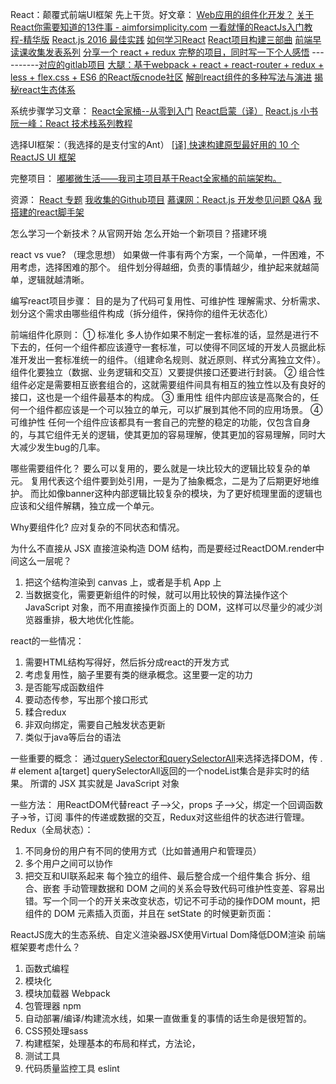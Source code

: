 React：颠覆式前端UI框架 
先上干货。好文章：
[Web应用的组件化开发？](http://blog.jobbole.com/56161/)
[关于React你需要知道的13件事 - aimforsimplicity.com](http://www.zcfy.cc/article/13-things-you-need-to-know-about-react-aimforsimplicity-com-2283.html)
[一看就懂的ReactJs入门教程-精华版](http://www.cnblogs.com/yunfeifei/p/4486125.html)
[React.js 2016 最佳实践](http://www.alloyteam.com/2016/01/reactjs-best-practices-for-2016/)
[如何学习React](https://github.com/petehunt/react-howto/blob/master/README-zh.md?hmsr=toutiao.io&utm_medium=toutiao.io&utm_source=toutiao.io)
[React项目构建三部曲](https://github.com/lianmt/react-lesson)
[前端早读课收集发表系列](https://mp.weixin.qq.com/mp/homepage?__biz=MjM5MTA1MjAxMQ==&hid=27&sn=5ee28d7e18b7a604decf5aee6e23f41c&devicetype=iOS10.3.3&version=12020810&lang=zh_CN&nettype=WIFI&ascene=0&fontScale=100&pass_ticket=ARGrwX74sC%2Fs2Vm9DcjJ3YaXyuLOkKjMHD8mhGW2pytI0%2FLQoU5yzR7CDKZHXtRS&wx_header=1&scene=1)
[分享一个 react + redux 完整的项目，同时写一下个人感悟](http://react-china.org/t/react-redux/9072) ----------[对应的gitlab项目](https://github.com/bailicangdu/react-pxq)
[大腿：基于webpack + react + react-router + redux + less + flex.css + ES6 的React版cnode社区](http://react-china.org/t/webpack-react-react-router-redux-less-flex-css-es6-react-cnode/6332)
[解剖react组件的多种写法与演进](https://zhuanlan.zhihu.com/p/26216173)
[揭秘react生态体系](https://zhuanlan.zhihu.com/p/26270621)

系统步骤学习文章：
[React全家桶--从零到入门](http://www.jianshu.com/p/2f744954e2d2)
[React启蒙（译）](https://zhangwang1990.gitbooks.io/reactenlightenment/content/%E5%88%9D%E6%8E%A2React.html)
[React.js 小书](http://huziketang.com/books/react/)
[阮一峰：React 技术栈系列教程](http://www.ruanyifeng.com/blog/2016/09/react-technology-stack.html)

选择UI框架：（我选择的是支付宝的Ant）
[[译] 快速构建原型最好用的 10 个 ReactJS UI 框架](https://juejin.im/entry/57ea0bc2a3413100624e62ff)

完整项目：
[嘟嘟微生活——我司主项目基于React全家桶的前端架构。](https://github.com/lianmt/dolife)

资源：
[React 专题](https://www.awesomes.cn/subject/react#应用-框架)
[我收集的Github项目](https://github.com/lianmt)
[慕课网：React.js 开发参见问题 Q&A](http://www.imooc.com/article/17442)
[我搭建的react脚手架](https://github.com/lianmt/react-cli)

怎么学习一个新技术？从官网开始
怎么开始一个新项目？搭建环境

react vs vue? （理念思想）
如果做一件事有两个方案，一个简单，一件困难，不用考虑，选择困难的那个。
组件划分得越细，负责的事情越少，维护起来就越简单，逻辑就越清晰。

编写react项目步骤：
目的是为了代码可复用性、可维护性
理解需求、分析需求、划分这个需求由哪些组件构成（拆分组件，保持你的组件无状态化）

前端组件化原则：
① 标准化
多人协作如果不制定一套标准的话，显然是进行不下去的，任何一个组件都应该遵守一套标准，可以使得不同区域的开发人员据此标准开发出一套标准统一的组件。（组建命名规则、就近原则、样式分离独立文件）。组件化要独立（数据、业务逻辑和交互）又要提供接口还要进行封装。
② 组合性
组件必定是需要相互嵌套组合的，这就需要组件间具有相互的独立性以及有良好的接口，这也是一个组件最基本的构成。
③ 重用性
组件内部应该是高聚合的，任何一个组件都应该是一个可以独立的单元，可以扩展到其他不同的应用场景。
④ 可维护性
任何一个组件应该都具有一套自己的完整的稳定的功能，仅包含自身的，与其它组件无关的逻辑，使其更加的容易理解，使其更加的容易理解，同时大大减少发生bug的几率。

哪些需要组件化？
要么可以复用的，要么就是一块比较大的逻辑比较复杂的单元。
复用代表这个组件要到处引用，一是为了抽象概念，二是为了后期更好地维护。
而比如像banner这种内部逻辑比较复杂的模块，为了更好梳理里面的逻辑也应该和父组件解耦，独立成一个单元。

Why要组件化?
应对复杂的不同状态和情况。

为什么不直接从 JSX 直接渲染构造 DOM 结构，而是要经过ReactDOM.render中间这么一层呢？
1. 把这个结构渲染到 canvas 上，或者是手机 App 上
2. 当数据变化，需要更新组件的时候，就可以用比较快的算法操作这个 JavaScript 对象，而不用直接操作页面上的 DOM，这样可以尽量少的减少浏览器重排，极大地优化性能。

react的一些情况：
1. 需要HTML结构写得好，然后拆分成react的开发方式
2. 考虑复用性，脑子里要有类的继承概念。这里要一定的功力
3. 是否能写成函数组件
3. 要动态传参，写出那个接口形式
4. 糅合redux
5. 非双向绑定，需要自己触发状态更新
6. 类似于java等后台的语法

一些重要的概念：
通过[querySelector和querySelectorAll](http://blog.csdn.net/z742182637/article/details/51655690)来选择选择DOM，传 . # element a[target]
 querySelectorAll返回的一个nodeList集合是非实时的结果。
所谓的 JSX 其实就是 JavaScript 对象

一些方法：
用ReactDOM代替react
子—>父，props
子—>父，绑定一个回调函数
子->爷，订阅
事件的传递或数据的交互，Redux对这些组件的状态进行管理。
Redux（全局状态）：
1. 不同身份的用户有不同的使用方式（比如普通用户和管理员）
2. 多个用户之间可以协作
3. 把交互和UI联系起来
每个独立的组件、最后整合成一个组件集合
拆分、组合、嵌套
手动管理数据和 DOM 之间的关系会导致代码可维护性变差、容易出错。写一个同一个的开关来改变状态，切记不可手动的操作DOM
mount，把组件的 DOM 元素插入页面，并且在 setState 的时候更新页面：

ReactJS庞大的生态系统、自定义渲染器JSX使用Virtual Dom降低DOM渲染
前端框架要考虑什么？
1. 函数式编程
2. 模块化
3. 模块加载器 Webpack
4. 包管理器 npm
5. 自动部署/编译/构建流水线，如果一直做重复的事情的话生命是很短暂的。
6. CSS预处理sass
7. 构建框架，处理基本的布局和样式，方法论，
8. 测试工具
9. 代码质量监控工具 eslint
